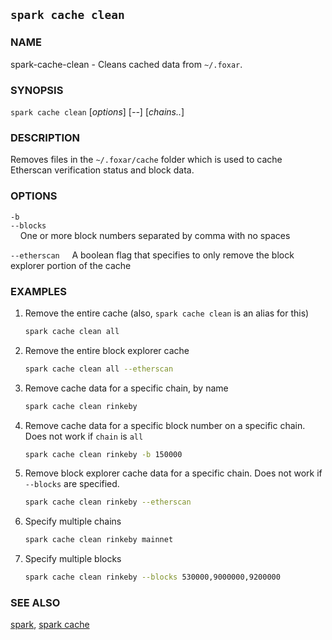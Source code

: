 ## `spark cache clean`

### NAME

spark-cache-clean - Cleans cached data from `~/.foxar`.

### SYNOPSIS

`spark cache clean` [*options*] [*--*] [*chains..*]

### DESCRIPTION

Removes files in the `~/.foxar/cache` folder which is used to cache Etherscan verification status and block data.

### OPTIONS

`-b`  
`--blocks`  
&nbsp;&nbsp;&nbsp;&nbsp;One or more block numbers separated by comma with no spaces

`--etherscan`
&nbsp;&nbsp;&nbsp;&nbsp;A boolean flag that specifies to only remove the block explorer portion of the cache

### EXAMPLES

1. Remove the entire cache (also, `spark cache clean` is an alias for this)

   ```sh
   spark cache clean all
   ```

2. Remove the entire block explorer cache

   ```sh
   spark cache clean all --etherscan
   ```

3. Remove cache data for a specific chain, by name

   ```sh
   spark cache clean rinkeby
   ```

4. Remove cache data for a specific block number on a specific chain. Does not work if `chain` is `all`

   ```sh
   spark cache clean rinkeby -b 150000
   ```

5. Remove block explorer cache data for a specific chain. Does not work if `--blocks` are specified.

   ```sh
   spark cache clean rinkeby --etherscan
   ```

6. Specify multiple chains

   ```sh
   spark cache clean rinkeby mainnet
   ```

7. Specify multiple blocks
   ```sh
   spark cache clean rinkeby --blocks 530000,9000000,9200000
   ```

### SEE ALSO

[spark](./spark.md), [spark cache](./spark-cache.md)
